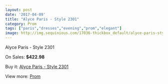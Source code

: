 ```yaml
---
layout: post
date: '2017-04-09'
title: "Alyce Paris - Style 2301"
category: Prom
tags: ["paris","dresses","evening","prom","elegant"]
image: http://img.sequinious.com/17036-thickbox_default/alyce-paris-style-2301.jpg
---
```

Alyce Paris - Style 2301

On Sales: **$422.98**
<a href="https://www.sequinious.com/prom/8043-alyce-paris-style-2301.html"><amp-img layout="responsive" width="600" height="600" src="//img.sequinious.com/17036-thickbox_default/alyce-paris-style-2301.jpg" alt="Alyce Paris - Style 2301 0" /></a>
<a href="https://www.sequinious.com/prom/8043-alyce-paris-style-2301.html"><amp-img layout="responsive" width="600" height="600" src="//img.sequinious.com/17037-thickbox_default/alyce-paris-style-2301.jpg" alt="Alyce Paris - Style 2301 1" /></a>

Buy it: [Alyce Paris - Style 2301](https://www.sequinious.com/prom/8043-alyce-paris-style-2301.html "Alyce Paris - Style 2301")

View more: [Prom](https://www.sequinious.com/7-prom "Prom")